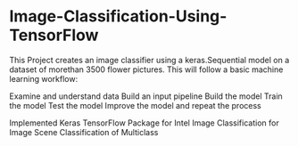 # Image-Classification-Using-TensorFlow

This Project creates an image classifier using a keras.Sequential model on a dataset of morethan 3500 flower pictures.
This will follow a basic machine learning workflow:

Examine and understand data
Build an input pipeline
Build the model
Train the model
Test the model
Improve the model and repeat the process


Implemented Keras TensorFlow Package for Intel Image Classification for Image Scene Classification of Multiclass
